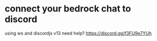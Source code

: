 # connect your bedrock chat to discord
using ws and discordjs v13
need help?
https://discord.gg/f3FU9e7YUh
